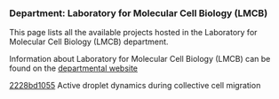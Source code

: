 ### Department: Laboratory for Molecular Cell Biology (LMCB)

This page lists all the available projects hosted in the Laboratory for Molecular Cell Biology (LMCB) department.

Information about Laboratory for Molecular Cell Biology (LMCB) can be found on the [departmental website](https://www.ucl.ac.uk/lmcb)

[2228bd1055](../projects/2228bd1055.md) Active droplet dynamics during collective cell migration